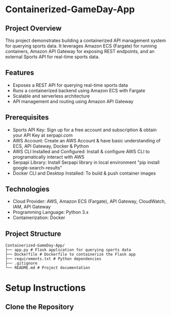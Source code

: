 # Containerized-GameDay-App
## Project Overview

This project demonstrates building a containerized API management system for querying sports data. It leverages Amazon ECS (Fargate) for running containers, Amazon API Gateway for exposing REST endpoints, and an external Sports API for real-time sports data. 

## Features

* Exposes a REST API for querying real-time sports data
* Runs a containerized backend using Amazon ECS with Fargate
* Scalable and serverless architecture
* API management and routing using Amazon API Gateway

## Prerequisites

* Sports API Key: Sign up for a free account and subscription & obtain your API Key at serpapi.com
* AWS Account: Create an AWS Account & have basic understanding of ECS, API Gateway, Docker & Python
* AWS CLI Installed and Configured: Install & configure AWS CLI to programatically interact with AWS
* Serpapi Library: Install Serpapi library in local environment "pip install google-search-results"
* Docker CLI and Desktop Installed: To build & push container images

## Technologies

* Cloud Provider: AWS, Amazon ECS (Fargate), API Gateway, CloudWatch, IAM, API Gateway
* Programming Language: Python 3.x
* Containerization: Docker

## Project Structure

```
Containerized-GameDay-App/
├── app.py # Flask application for querying sports data
├── Dockerfile # Dockerfile to containerize the Flask app
├── requirements.txt # Python dependencies
├── .gitignore
└── README.md # Project documentation
```

# Setup Instructions
## Clone the Repository

